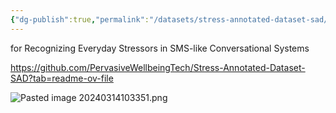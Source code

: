 ```yaml
---
{"dg-publish":true,"permalink":"/datasets/stress-annotated-dataset-sad/"}
---
```




for Recognizing Everyday Stressors in SMS-like Conversational Systems

https://github.com/PervasiveWellbeingTech/Stress-Annotated-Dataset-SAD?tab=readme-ov-file

![Pasted image 20240314103351.png](/img/user/Images/Pasted%20image%2020240314103351.png)